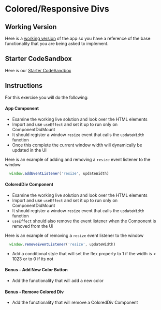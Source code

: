 # Colored/Responsive Divs


## Working Version
Here is a [working version](https://3iej1.csb.app/) of the app so you have a reference of the base functionality that you are being asked to implement. 

## Starter CodeSandbox
Here is our [Starter CodeSandbox](https://codesandbox.io/s/useeffect-colored-divs-starter-uz3mr?file=/src/App.js)

## Instructions
For this exercise you will do the following:

#### App Component
- Examine the working live solution and look over the HTML elements
- Import and use `useEffect` and set it up to run only on ComponentDidMount
- It should register a window `resize` event that calls the `updateWidth` function
- Once this complete the current window width will dynamically be updated in the UI

Here is an example of adding and removing  a `resize` event listener to the window
```js
  window.addEventListener('resize', updateWidth)
  ```

#### ColoredDiv Component

- Examine the working live solution and look over the HTML elements
- Import and use `useEffect` and set it up to run only on ComponentDidMount
- It should register a window `resize` event that calls the `updateWidth` function
- `useEffect` should also remove the event listener when the Component is removed from the UI

Here is an example of removing  a `resize` event listener to the window
```js
  window.removeEventListener('resize', updateWidth)
```

- Add a conditional style that will set the flex property to 1 if the width is > 1023 or to 0 if its not

#### Bonus - Add New Color Button

- Add the functionality that will add a new color

#### Bonus - Remove Colored Div

- Add the functionality that will remove a ColoredDiv Component

